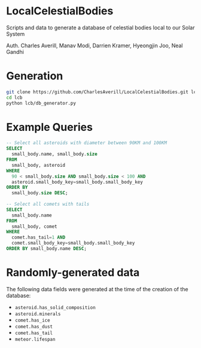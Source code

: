 # LocalCelestialBodies
Scripts and data to generate a database of celestial bodies local to our Solar System

Auth. Charles Averill, Manav Modi, Darrien Kramer, Hyeongjin Joo, Neal Gandhi


# Generation
```bash
git clone https://github.com/CharlesAverill/LocalCelestialBodies.git lcb
cd lcb
python lcb/db_generator.py
```

# Example Queries
```sql
-- Select all asteroids with diameter between 90KM and 100KM
SELECT 
  small_body.name, small_body.size 
FROM 
  small_body, asteroid
WHERE 
  90 < small_body.size AND small_body.size < 100 AND
  asteroid.small_body_key=small_body.small_body_key 
ORDER BY 
  small_body.size DESC;
  
-- Select all comets with tails
SELECT 
  small_body.name
FROM 
  small_body, comet 
WHERE 
  comet.has_tail=1 AND 
  comet.small_body_key=small_body.small_body_key 
ORDER BY small_body.name DESC;
```

# Randomly-generated data
The following data fields were generated at the time of the creation of the database:
- `asteroid.has_solid_composition`
- `asteroid.minerals`
- `comet.has_ice`
- `comet.has_dust`
- `comet.has_tail`
- `meteor.lifespan`
